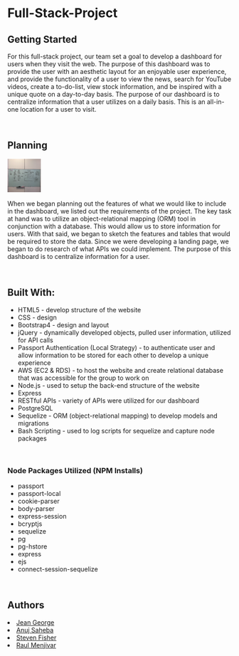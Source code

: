 # Full-Stack-Project

<h2>Getting Started</h2>
    <p> For this full-stack project, our team set a goal to develop a dashboard for users when they visit the web. The purpose of this dashboard was to provide the user with an aesthetic layout for an enjoyable user experience, and provide the functionality of a user to view the news, search for YouTube videos, create a to-do-list, view stock information, and be inspired with a unique quote on a day-to-day basis. The purpose of our dashboard is to centralize information that a user utilizes on a daily basis. This is an all-in-one location for a user to visit. 
    </p>
<br>

<h2>Planning</h2>
    <img src = "./Lucid_Planning.JPG" style = "width: 75px; height: 75px">
    <p> When we began planning out the features of what we would like to include in the dashboard, we listed out the requirements of the project. The key task at hand was to utilize an object-relational mapping (ORM) tool in conjunction with a database. This would allow us to store information for users. With that said, we began to sketch the features and tables that would be required to store the data. Since we were developing a landing page, we began to do research of what APIs we could implement. The purpose of this dashboard is to centralize information for a user.
    </p>
<br>

<h2>Built With: </h2>
<p>
    <ul>
        <li>HTML5 - develop structure of the website</li>
        <li>CSS - design</li>
        <li>Bootstrap4 - design and layout</li>
        <li>jQuery - dynamically developed objects, pulled user information, utilized for API calls</li>
        <li>Passport Authentication (Local Strategy) - to authenticate user and allow information to be stored for each other to develop a unique experience</li>
        <li>AWS (EC2 & RDS) - to host the website and create relational database that was accessible for the group to work on </li>
        <li>Node.js - used to setup the back-end structure of the website</li>
        <li>Express</li>
        <li>RESTful APIs - variety of APIs were utilized for our dashboard</li>
        <li>PostgreSQL</li>
        <li>Sequelize - ORM (object-relational mapping) to develop models and migrations </li>
        <li>Bash Scripting - used to log scripts for sequelize and capture node packages</li>
    </ul>
</p>

<br>
<h3> Node Packages Utilized (NPM Installs) </h3>
<ul>
    <li>passport</li>
    <li>passport-local</li>
    <li>cookie-parser</li>
    <li>body-parser</li>
    <li>express-session</li>
    <li>bcryptjs</li>
    <li>sequelize</li>
    <li>pg</li>
    <li>pg-hstore</li>
    <li>express</li>
    <li>ejs</li>
    <li>connect-session-sequelize</li>
</ul>

<br>

<h2>Authors</h2>
<li><a href="https://github.com/jeanjosephgeorge">Jean George</a></li>
<li><a href="https://github.com/acecoder93">Anuj Saheba</a></li>
<li><a href="https://github.com/stevenfisher22">Steven Fisher</a></li>
<li><a href="https://github.com/RMenjivar0204">Raul Menjivar</a></li>
